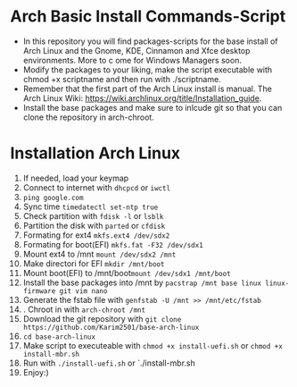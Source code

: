 # Arch Basic Install Commands-Script

- In this repository you will find packages-scripts for the base install of Arch Linux and the Gnome, KDE, Cinnamon and Xfce desktop environments. More to c
ome for Windows Managers soon.
- Modify the packages to your liking, make the script executable with chmod +x scriptname and then run with ./scriptname.
- Remember that the first part of the Arch Linux install is manual. The Arch Linux Wiki: https://wiki.archlinux.org/title/Installation_guide.
- Install the base packages and make sure to inlcude git so that you can clone the repository in arch-chroot.

# Installation Arch Linux
1. If needed, load your keymap
2. Connect to internet with `dhcpcd` or `iwctl`
3. `ping google.com`
4. Sync time `timedatectl set-ntp true`
5. Check partition with `fdisk -l` or `lsblk`
6. Partition the disk with `parted` or `cfdisk`
7. Formating for ext4 `mkfs.ext4 /dev/sdx2`
8. Formating for boot(EFI) `mkfs.fat -F32 /dev/sdx1`
9. Mount ext4 to /mnt `mount /dev/sdx2 /mnt`
10. Make directori for EFI `mkdir /mnt/boot`
11. Mount boot(EFI) to /mnt/boot`mount /dev/sdx1 /mnt/boot`
12. Install the base packages into /mnt by `pacstrap /mnt base linux linux-firmware git vim nano`
13. Generate the fstab file with `genfstab -U /mnt >> /mnt/etc/fstab`
14. . Chroot in with `arch-chroot /mnt`
15. Download the git repository with `git clone https://github.com/Karim2501/base-arch-linux`
16. `cd base-arch-linux`
17. Make script to executeable with `chmod +x install-uefi.sh` or `chmod +x install-mbr.sh`
18. Run with `./install-uefi.sh` or `./install-mbr.sh
19. Enjoy:)
